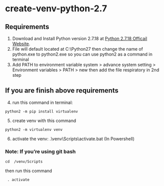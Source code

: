 # create-venv-python-2.7

## Requirements
1. Download and Install Python version 2.7.18 at
[Python 2.7.18 Officail Website](https://www.python.org/downloads/release/python-2718/).
2. File will default located at C:\Python27 then change the name of python.exe to python2.exe so you can use python2 as a command in terminal
3. Add PATH to environment variable system > advance system setting > Environment variables > PATH > new  then add the file respiratory in 2nd step

## If you are finish above requirements
4. run this command in terminal:
```
python2 -m pip install virtualenv
```
5. create venv with this command
```
python2 -m virtualenv venv
```
6. activate the venv: .\venv\Scripts\activate.bat (In Powershell)

### Note: If you’re using git bash 
```
cd  /venv/Scripts 
```
then run this command
```
 . activate
```
